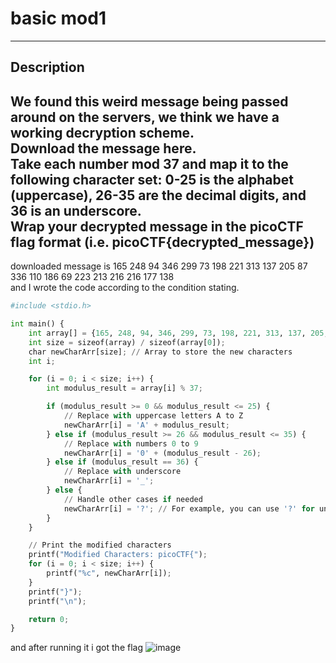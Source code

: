 # basic mod1
---
## Description
We found this weird message being passed around on the servers, we think we have a working decryption scheme.\
Download the message here.\
Take each number mod 37 and map it to the following character set: 0-25 is the alphabet (uppercase), 26-35 are the decimal digits, and 36 is an underscore.\
Wrap your decrypted message in the picoCTF flag format (i.e. picoCTF{decrypted_message})
---
downloaded message is 165 248 94 346 299 73 198 221 313 137 205 87 336 110 186 69 223 213 216 216 177 138 \
and I wrote the code according to the condition stating.
```python 
#include <stdio.h>

int main() {
    int array[] = {165, 248, 94, 346, 299, 73, 198, 221, 313, 137, 205, 87, 336, 110, 186, 69, 223, 213, 216, 216, 177, 138 };
    int size = sizeof(array) / sizeof(array[0]);
    char newCharArr[size]; // Array to store the new characters
    int i;

    for (i = 0; i < size; i++) {
        int modulus_result = array[i] % 37;

        if (modulus_result >= 0 && modulus_result <= 25) {
            // Replace with uppercase letters A to Z
            newCharArr[i] = 'A' + modulus_result;
        } else if (modulus_result >= 26 && modulus_result <= 35) {
            // Replace with numbers 0 to 9
            newCharArr[i] = '0' + (modulus_result - 26);
        } else if (modulus_result == 36) {
            // Replace with underscore
            newCharArr[i] = '_';
        } else {
            // Handle other cases if needed
            newCharArr[i] = '?'; // For example, you can use '?' for unhandled cases
        }
    }

    // Print the modified characters
    printf("Modified Characters: picoCTF{");
    for (i = 0; i < size; i++) {
        printf("%c", newCharArr[i]);
    }
    printf("}");
    printf("\n");

    return 0;
}
```
and after running it i got the flag
![image](https://github.com/Bg652/ctf/assets/144695497/f1666dfa-c14d-4f25-812d-086036f6a08f)

